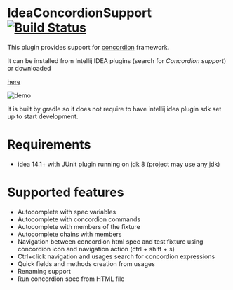 # IdeaConcordionSupport [![Build Status](https://travis-ci.org/concordion/idea-concordion-support.svg)](https://travis-ci.org/concordion/idea-concordion-support)

This plugin provides support for [concordion](http://concordion.org/) framework.

It can be installed from Intellij IDEA plugins (search for *Concordion support*) or downloaded 

[here](https://plugins.jetbrains.com/plugin/7978)

![demo](http://plugins.jetbrains.com/files/7978/screenshot_15440.png)

It is built by gradle so it does not require to have intellij idea plugin sdk set up to start development.

# Requirements

- idea 14.1+ with JUnit plugin running on jdk 8 (project may use any jdk)

# Supported features

- Autocomplete with spec variables
- Autocomplete with concordion commands
- Autocomplete with members of the fixture
- Autocomplete chains with members
- Navigation between concordion html spec and test fixture using concordion icon and navigation action (ctrl + shift + s)
- Ctrl+click navigation and usages search for concordion expressions
- Quick fields and methods creation from usages
- Renaming support
- Run concordion spec from HTML file
